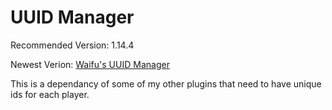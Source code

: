# UUID Manager
Recommended Version: 1.14.4

Newest Verion: [Waifu's UUID Manager](https://github.com/WaifuBeforeLaifu/Datapacks/raw/master/UUID%20Manager/Waifu's%20UUID%20Manager.zip)

This is a dependancy of some of my other plugins that need to have unique ids for each player. 
